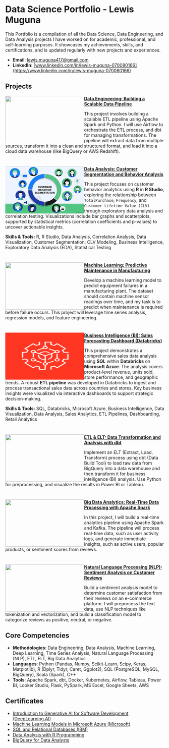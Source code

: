 # Data Science Portfolio - Lewis Muguna

This Portfolio is a compilation of all the Data Science, Data Engineering, and Data Analysis projects I have worked on for academic, professional, and self-learning purposes. It showcases my achievements, skills, and certifications, and is updated regularly with new projects and experiences.

- **Email**: [lewis.muguna417@gmail.com](mailto:lewis.muguna417@gmail.com)
- **LinkedIn**: [www.linkedin.com/in/lewis-muguna-070080166](https://www.linkedin.com/in/lewis-muguna-070080166)

## Projects

<img align="left" width="250" height="150" src="https://github.com/archd3sai/Portfolio/blob/master/Images/telecom.jpg"> **[Data Engineering: Building a Scalable Data Pipeline](https://github.com/lewismuguna/Customer-Survival-Analysis-and-Churn-Prediction)**

This project involves building a scalable ETL pipeline using Apache Spark and Python. I will use Airflow to orchestrate the ETL process, and dbt for managing transformations. The pipeline will extract data from multiple sources, transform it into a clean and structured format, and load it into a cloud data warehouse (like BigQuery or AWS Redshift).

#

<img align="left" width="250" height="150" src="https://github.com/lewis-hue/lewis_page/blob/main/Customer%20segmentation.png"> **[Data Analysis: Customer Segmentation and Behavior Analysis](https://github.com/lewis-hue/data_analysis.git)**

This project focuses on customer behavior analytics using **R** in **R Studio**, exploring the relationship between `TotalPurchase`, `Frequency`, and `Customer Lifetime Value (CLV)` through exploratory data analysis and correlation testing. Visualizations include bar graphs and scatterplots, supported by statistical metrics (correlation coefficients and p-values) to uncover actionable insights. 


**Skills & Tools:** R, R Studio, Data Analysis, Correlation Analysis, Data Visualization, Customer Segmentation, CLV Modeling, Business Intelligence, Exploratory Data Analysis (EDA), Statistical Testing

#

<img align="left" width="250" height="150" src="https://github.com/archd3sai/Portfolio/blob/master/Images/1_cEaeMuTvINqIgyYQMSJWUA.jpeg"> **[Machine Learning: Predictive Maintenance in Manufacturing](https://github.com/lewismuguna/News-Articles-Recommendation)**

Develop a machine learning model to predict equipment failures in a manufacturing plant. The dataset should contain machine sensor readings over time, and my task is to predict when maintenance is required before failure occurs. This project will leverage time series analysis, regression models, and feature engineering.

#

<img align="left" width="250" height="150" src="https://github.com/lewis-hue/lewis_page/blob/main/databricks.png"> **[Business Intelligence (BI): Sales Forecasting Dashboard (Databricks)](https://github.com/lewis-hue/BusinessIntelligence.git)**

This project demonstrates a comprehensive sales data analysis using **SQL** within **Databricks** on **Microsoft Azure**. The analysis covers product-level revenue, units sold, store performance, and geographic trends. A robust **ETL pipeline** was developed in Databricks to ingest and process transactional sales data across countries and stores. Key business insights were visualized via interactive dashboards to support strategic decision-making.

**Skills & Tools:** SQL, Databricks, Microsoft Azure, Business Intelligence, Data Visualization, Data Analysis, Sales Analytics, ETL Pipelines, Dashboarding, Retail Analytics

#

<img align="left" width="250" height="150" src="https://github.com/archd3sai/Portfolio/blob/master/Images/960x0.jpg"> **[ETL & ELT: Data Transformation and Analysis with dbt](https://github.com/lewismuguna/Wind-Turbine-Power-Curve-Estimation)**

Implement an ELT (Extract, Load, Transform) process using dbt (Data Build Tool) to load raw data from BigQuery into a data warehouse and then transform it for business intelligence (BI) analysis. Use Python for preprocessing, and visualize the results in Power BI or Tableau.

#

<img align="left" width="250" height="150" src="https://github.com/archd3sai/Portfolio/blob/master/Images/phase1.jpg"> **[Big Data Analytics: Real-Time Data Processing with Apache Spark](https://github.com/lewismuguna/Multivariate-Phase-1-Analysis)** 

In this project, I will build a real-time analytics pipeline using Apache Spark and Kafka. The pipeline will process real-time data, such as user activity logs, and generate immediate insights, such as active users, popular products, or sentiment scores from reviews.

#

<img align="left" width="250" height="150" src="https://github.com/archd3sai/Portfolio/blob/master/Images/gdp.jpg"> **[Natural Language Processing (NLP): Sentiment Analysis on Customer Reviews](https://github.com/lewismuguna/Predicting-GDP-of-India)**

Build a sentiment analysis model to determine customer satisfaction from their reviews on an e-commerce platform. I will preprocess the text data, use NLP techniques like tokenization and vectorization, and build a classification model to categorize reviews as positive, neutral, or negative.
<br />

## Core Competencies

- **Methodologies**: Data Engineering, Data Analysis, Machine Learning, Deep Learning, Time Series Analysis, Natural Language Processing (NLP), ETL, ELT, Big Data Analytics
- **Languages**: Python (Pandas, Numpy, Scikit-Learn, Scipy, Keras, Matplotlib), R (Dplyr, Tidyr, Caret, Ggplot2), SQL (PostgreSQL, MySQL, BigQuery), Scala (Spark), C++
- **Tools**: Apache Spark, dbt, Docker, Kubernetes, Airflow, Tableau, Power BI, Looker Studio, Flask, PySpark, MS Excel, Google Sheets, AWS

## Certificates

- [Introduction to Generative AI for Software Development (DeepLearning.AI)](https://www.deeplearning.ai)
- [Machine Learning Models in Microsoft Azure (Microsoft)](https://www.microsoft.com)
- [SQL and Relational Databases (IBM)](https://www.ibm.com)
- [Data Analysis with R Programming](https://www.coursera.org)
- [BigQuery for Data Analysts](https://www.coursera.org)

<!--
**lewismuguna/lewismuguna** is a ✨ _special_ ✨ repository because its `README.md` (this file) appears on your GitHub profile.

Here are some ideas to get you started:

- 🔭 I’m currently working on building scalable data pipelines with Apache Spark, BigQuery, and Python.
- 🌱 I’m currently learning more about advanced data engineering, cloud technologies, and machine learning optimization.
- 👯 I’m looking to collaborate on projects involving data analytics, machine learning, and cloud computing.
- 🤔 I’m looking for help with optimizing ETL workflows and advanced SQL querying techniques.
- 💬 Ask me about data analysis, data engineering, and cloud data technologies.
- 📫 How to reach me: via LinkedIn or email.
- 😄 Pronouns: He/Him
- ⚡ Fun fact: I love transforming raw data into actionable business insights!
-->
